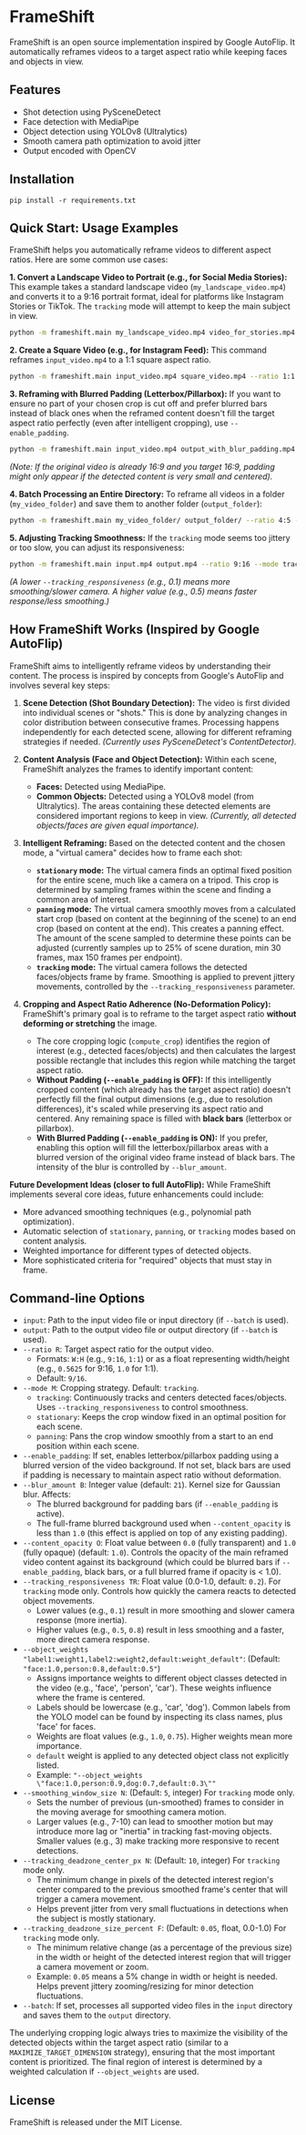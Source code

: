 # FrameShift

FrameShift is an open source implementation inspired by Google AutoFlip. It automatically reframes
videos to a target aspect ratio while keeping faces and objects in view.

## Features

- Shot detection using PySceneDetect
- Face detection with MediaPipe
- Object detection using YOLOv8 (Ultralytics)
- Smooth camera path optimization to avoid jitter
- Output encoded with OpenCV

## Installation

```
pip install -r requirements.txt
```

## Quick Start: Usage Examples

FrameShift helps you automatically reframe videos to different aspect ratios. Here are some common use cases:

**1. Convert a Landscape Video to Portrait (e.g., for Social Media Stories):**
   This example takes a standard landscape video (`my_landscape_video.mp4`) and converts it to a 9:16 portrait format, ideal for platforms like Instagram Stories or TikTok. The `tracking` mode will attempt to keep the main subject in view.

   ```bash
   python -m frameshift.main my_landscape_video.mp4 video_for_stories.mp4 --ratio 9:16 --mode tracking
   ```

**2. Create a Square Video (e.g., for Instagram Feed):**
   This command reframes `input_video.mp4` to a 1:1 square aspect ratio.

   ```bash
   python -m frameshift.main input_video.mp4 square_video.mp4 --ratio 1:1 --mode tracking
   ```

**3. Reframing with Blurred Padding (Letterbox/Pillarbox):**
   If you want to ensure no part of your chosen crop is cut off and prefer blurred bars instead of black ones when the reframed content doesn't fill the target aspect ratio perfectly (even after intelligent cropping), use `--enable_padding`.

   ```bash
   python -m frameshift.main input_video.mp4 output_with_blur_padding.mp4 --ratio 16:9 --mode stationary --enable_padding --blur_amount 35
   ```
   *(Note: If the original video is already 16:9 and you target 16:9, padding might only appear if the detected content is very small and centered).*

**4. Batch Processing an Entire Directory:**
   To reframe all videos in a folder (`my_video_folder`) and save them to another folder (`output_folder`):

   ```bash
   python -m frameshift.main my_video_folder/ output_folder/ --ratio 4:5 --mode panning --batch
   ```

**5. Adjusting Tracking Smoothness:**
   If the `tracking` mode seems too jittery or too slow, you can adjust its responsiveness:

   ```bash
   python -m frameshift.main input.mp4 output.mp4 --ratio 9:16 --mode tracking --tracking_responsiveness 0.1
   ```
   *(A lower `--tracking_responsiveness` (e.g., 0.1) means more smoothing/slower camera. A higher value (e.g., 0.5) means faster response/less smoothing.)*


## How FrameShift Works (Inspired by Google AutoFlip)

FrameShift aims to intelligently reframe videos by understanding their content. The process is inspired by concepts from Google's AutoFlip and involves several key steps:

1.  **Scene Detection (Shot Boundary Detection):**
    The video is first divided into individual scenes or "shots." This is done by analyzing changes in color distribution between consecutive frames. Processing happens independently for each detected scene, allowing for different reframing strategies if needed. *(Currently uses PySceneDetect's ContentDetector).*

2.  **Content Analysis (Face and Object Detection):**
    Within each scene, FrameShift analyzes the frames to identify important content:
    *   **Faces:** Detected using MediaPipe.
    *   **Common Objects:** Detected using a YOLOv8 model (from Ultralytics).
    The areas containing these detected elements are considered important regions to keep in view. *(Currently, all detected objects/faces are given equal importance).*

3.  **Intelligent Reframing:**
    Based on the detected content and the chosen mode, a "virtual camera" decides how to frame each shot:
    *   **`stationary` mode:** The virtual camera finds an optimal fixed position for the entire scene, much like a camera on a tripod. This crop is determined by sampling frames within the scene and finding a common area of interest.
    *   **`panning` mode:** The virtual camera smoothly moves from a calculated start crop (based on content at the beginning of the scene) to an end crop (based on content at the end). This creates a panning effect. The amount of the scene sampled to determine these points can be adjusted (currently samples up to 25% of scene duration, min 30 frames, max 150 frames per endpoint).
    *   **`tracking` mode:** The virtual camera follows the detected faces/objects frame by frame. Smoothing is applied to prevent jittery movements, controlled by the `--tracking_responsiveness` parameter.

4.  **Cropping and Aspect Ratio Adherence (No-Deformation Policy):**
    FrameShift's primary goal is to reframe to the target aspect ratio **without deforming or stretching** the image.
    *   The core cropping logic (`compute_crop`) identifies the region of interest (e.g., detected faces/objects) and then calculates the largest possible rectangle that includes this region while matching the target aspect ratio.
    *   **Without Padding (`--enable_padding` is OFF):** If this intelligently cropped content (which already has the target aspect ratio) doesn't perfectly fill the final output dimensions (e.g., due to resolution differences), it's scaled while preserving its aspect ratio and centered. Any remaining space is filled with **black bars** (letterbox or pillarbox).
    *   **With Blurred Padding (`--enable_padding` is ON):** If you prefer, enabling this option will fill the letterbox/pillarbox areas with a blurred version of the original video frame instead of black bars. The intensity of the blur is controlled by `--blur_amount`.

**Future Development Ideas (closer to full AutoFlip):**
While FrameShift implements several core ideas, future enhancements could include:
*   More advanced smoothing techniques (e.g., polynomial path optimization).
*   Automatic selection of `stationary`, `panning`, or `tracking` modes based on content analysis.
*   Weighted importance for different types of detected objects.
*   More sophisticated criteria for "required" objects that must stay in frame.

## Command-line Options

*   `input`: Path to the input video file or input directory (if `--batch` is used).
*   `output`: Path to the output video file or output directory (if `--batch` is used).
*   `--ratio R`: Target aspect ratio for the output video.
    *   Formats: `W:H` (e.g., `9:16`, `1:1`) or as a float representing width/height (e.g., `0.5625` for 9:16, `1.0` for 1:1).
    *   Default: `9/16`.
*   `--mode M`: Cropping strategy. Default: `tracking`.
    *   `tracking`: Continuously tracks and centers detected faces/objects. Uses `--tracking_responsiveness` to control smoothness.
    *   `stationary`: Keeps the crop window fixed in an optimal position for each scene.
    *   `panning`: Pans the crop window smoothly from a start to an end position within each scene.
*   `--enable_padding`: If set, enables letterbox/pillarbox padding using a blurred version of the video background. If not set, black bars are used if padding is necessary to maintain aspect ratio without deformation.
*   `--blur_amount B`: Integer value (default: `21`). Kernel size for Gaussian blur. Affects:
    *   The blurred background for padding bars (if `--enable_padding` is active).
    *   The full-frame blurred background used when `--content_opacity` is less than `1.0` (this effect is applied on top of any existing padding).
*   `--content_opacity O`: Float value between `0.0` (fully transparent) and `1.0` (fully opaque) (default: `1.0`). Controls the opacity of the main reframed video content against its background (which could be blurred bars if `--enable_padding`, black bars, or a full blurred frame if opacity is < 1.0).
*   `--tracking_responsiveness TR`: Float value (0.0-1.0, default: `0.2`). For `tracking` mode only. Controls how quickly the camera reacts to detected object movements.
    *   Lower values (e.g., `0.1`) result in more smoothing and slower camera response (more inertia).
    *   Higher values (e.g., `0.5`, `0.8`) result in less smoothing and a faster, more direct camera response.
*   `--object_weights "label1:weight1,label2:weight2,default:weight_default"`: (Default: `"face:1.0,person:0.8,default:0.5"`)
    *   Assigns importance weights to different object classes detected in the video (e.g., 'face', 'person', 'car'). These weights influence where the frame is centered.
    *   Labels should be lowercase (e.g., 'car', 'dog'). Common labels from the YOLO model can be found by inspecting its class names, plus 'face' for faces.
    *   Weights are float values (e.g., `1.0`, `0.75`). Higher weights mean more importance.
    *   `default` weight is applied to any detected object class not explicitly listed.
    *   Example: `"--object_weights \"face:1.0,person:0.9,dog:0.7,default:0.3\""`
*   `--smoothing_window_size N`: (Default: `5`, integer) For `tracking` mode only.
    *   Sets the number of previous (un-smoothed) frames to consider in the moving average for smoothing camera motion.
    *   Larger values (e.g., 7-10) can lead to smoother motion but may introduce more lag or "inertia" in tracking fast-moving objects. Smaller values (e.g., 3) make tracking more responsive to recent detections.
*   `--tracking_deadzone_center_px N`: (Default: `10`, integer) For `tracking` mode only.
    *   The minimum change in pixels of the detected interest region's center compared to the previous smoothed frame's center that will trigger a camera movement.
    *   Helps prevent jitter from very small fluctuations in detections when the subject is mostly stationary.
*   `--tracking_deadzone_size_percent F`: (Default: `0.05`, float, 0.0-1.0) For `tracking` mode only.
    *   The minimum relative change (as a percentage of the previous size) in the width or height of the detected interest region that will trigger a camera movement or zoom.
    *   Example: `0.05` means a 5% change in width or height is needed. Helps prevent jittery zooming/resizing for minor detection fluctuations.
*   `--batch`: If set, processes all supported video files in the `input` directory and saves them to the `output` directory.

The underlying cropping logic always tries to maximize the visibility of the detected objects within the target aspect ratio (similar to a `MAXIMIZE_TARGET_DIMENSION` strategy), ensuring that the most important content is prioritized. The final region of interest is determined by a weighted calculation if `--object_weights` are used.

## License

FrameShift is released under the MIT License.
